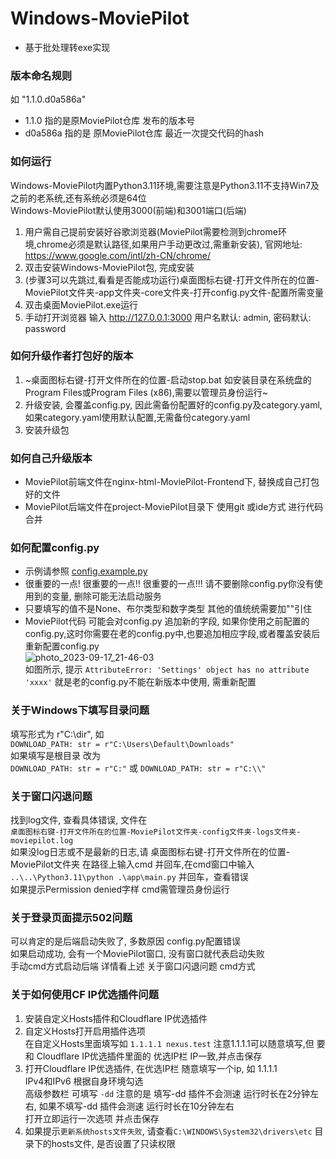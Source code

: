 # Windows-MoviePilot
- 基于批处理转exe实现

### 版本命名规则
如 "1.1.0.d0a586a" 
- 1.1.0 指的是原MoviePilot仓库 发布的版本号
- d0a586a 指的是 原MoviePilot仓库 最近一次提交代码的hash
  
### 如何运行
Windows-MoviePilot内置Python3.11环境,需要注意是Python3.11不支持Win7及之前的老系统,还有系统必须是64位  
Windows-MoviePilot默认使用3000(前端)和3001端口(后端)
1. 用户需自己提前安装好谷歌浏览器(MoviePilot需要检测到chrome环境,chrome必须是默认路径,如果用户手动更改过,需重新安装), 官网地址: https://www.google.com/intl/zh-CN/chrome/
2. 双击安装Windows-MoviePilot包, 完成安装
3. (步骤3可以先跳过,看看是否能成功运行)桌面图标右键-打开文件所在的位置-MoviePilot文件夹-app文件夹-core文件夹-打开config.py文件-配置所需变量
4. 双击桌面MoviePilot.exe运行
5. 手动打开浏览器 输入 http://127.0.0.1:3000 用户名默认: admin, 密码默认: password

### 如何升级作者打包好的版本
1. ~桌面图标右键-打开文件所在的位置-启动stop.bat 如安装目录在系统盘的Program Files或Program Files (x86),需要以管理员身份运行~
2. 升级安装, 会覆盖config.py, 因此需备份配置好的config.py及category.yaml,如果category.yaml使用默认配置,无需备份category.yaml
3. 安装升级包
   
### 如何自己升级版本
- MoviePilot前端文件在nginx-html-MoviePilot-Frontend下, 替换成自己打包好的文件
- MoviePilot后端文件在project-MoviePilot目录下 使用git 或ide方式 进行代码合并

### 如何配置config.py
- 示例请参照 [config.example.py](https://github.com/developer-wlj/Windows-MoviePilot/blob/main/config.example.py)
- 很重要的一点! 很重要的一点!! 很重要的一点!!! 请不要删除config.py你没有使用到的变量, 删除可能无法启动服务
- 只要填写的值不是None、布尔类型和数字类型 其他的值统统需要加""引住
- MoviePilot代码 可能会对config.py 追加新的字段, 如果你使用之前配置的config.py,这时你需要在老的config.py中,也要追加相应字段,或者覆盖安装后 重新配置config.py  
![photo_2023-09-17_21-46-03](https://github.com/developer-wlj/Windows-MoviePilot/assets/55836679/3a237a5d-7b16-4f1a-8313-fa45710a94c5)  
如图所示, 提示 `AttributeError: 'Settings' object has no attribute 'xxxx'` 就是老的config.py不能在新版本中使用, 需重新配置


### 关于Windows下填写目录问题
填写形式为 r"C:\dir", 如  
 `DOWNLOAD_PATH: str = r"C:\Users\Default\Downloads"`  
 如果填写是根目录 改为  
 `DOWNLOAD_PATH: str = r"C:"` 或 `DOWNLOAD_PATH: str = r"C:\\"`
 
 ### 关于窗口闪退问题
 找到log文件, 查看具体错误, 文件在  
 `桌面图标右键-打开文件所在的位置-MoviePilot文件夹-config文件夹-logs文件夹-moviepilot.log`  
 如果没log日志或不是最新的日志,请 桌面图标右键-打开文件所在的位置-MoviePilot文件夹 在路径上输入cmd 并回车,在cmd窗口中输入  
 `..\..\Python3.11\python .\app\main.py` 并回车，查看错误  
 如果提示Permission denied字样 cmd需管理员身份运行

 ### 关于登录页面提示502问题
可以肯定的是后端启动失败了, 多数原因 config.py配置错误  
如果启动成功, 会有一个MoviePilot窗口, 没有窗口就代表启动失败  
手动cmd方式启动后端 详情看上述 关于窗口闪退问题 cmd方式

 ### 关于如何使用CF IP优选插件问题
 1. 安装自定义Hosts插件和Cloudflare IP优选插件
 2. 自定义Hosts打开启用插件选项  
    在自定义Hosts里面填写如 `1.1.1.1 nexus.test` 注意1.1.1.1可以随意填写,但 要和 Cloudflare IP优选插件里面的 优选IP栏 IP一致,并点击保存
 3. 打开Cloudflare IP优选插件, 在优选IP栏 随意填写一个ip, 如 1.1.1.1  
    IPv4和IPv6 根据自身环境勾选  
    高级参数栏 可填写 `-dd` 注意的是 填写-dd 插件不会测速 运行时长在2分钟左右, 如果不填写-dd 插件会测速 运行时长在10分钟左右  
    打开立即运行一次选项 并点击保存
 4. 如果提示`更新系统hosts文件失败`, 请查看`C:\WINDOWS\System32\drivers\etc` 目录下的hosts文件, 是否设置了只读权限


 
 
